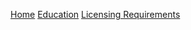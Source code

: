 [Home](https://jpjuliao.github.io/floridabalance/)
[Education](https://jpjuliao.github.io/floridabalance/education.html)
[Licensing Requirements](https://jpjuliao.github.io/floridabalance/licensing-requirements.html)
